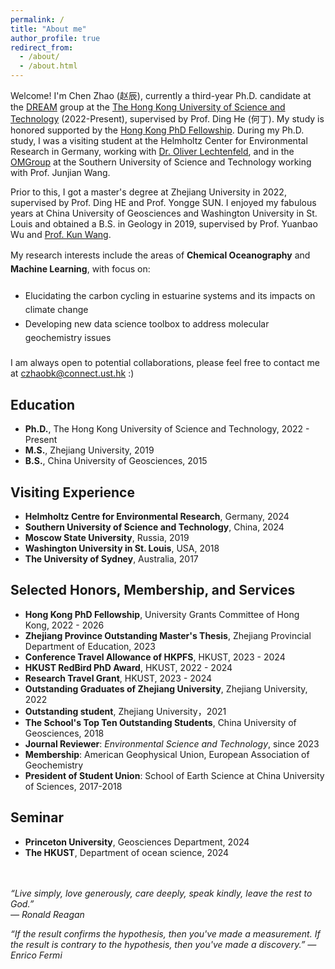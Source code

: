 ```yaml
---
permalink: /
title: "About me"
author_profile: true
redirect_from: 
  - /about/
  - /about.html
---
```


Welcome! I'm Chen Zhao (赵辰), currently a third-year Ph.D. candidate at the [DREAM]([https://hkustdinghe.github.io]) group at the [The Hong Kong University of Science and Technology]([hkust.edu.hk]) (2022-Present), supervised by Prof. Ding He (何丁). My study is honored supported by the [Hong Kong PhD Fellowship](https://cerg1.ugc.edu.hk/hkpfs/index.html). During my Ph.D. study, I was a visiting student at the Helmholtz Center for Environmental Research in Germany, working with [Dr. Oliver Lechtenfeld](https://www.ufz.de/index.php?en=43841), and in the [OMGroup](https://faculty.sustech.edu.cn/?tagid=wangjj&iscss=1&snapid=1&orderby=date&go=2) at the Southern University of Science and Technology working with Prof. Junjian Wang. 

Prior to this, I got a master's degree at Zhejiang University in 2022, supervised by Prof. Ding HE and Prof. Yongge SUN. I enjoyed my fabulous years at China University of Geosciences and Washington University in St. Louis and obtained a B.S. in Geology in 2019, supervised by Prof. Yuanbao Wu and [Prof. Kun Wang](https://eeps.wustl.edu/people/kun-wang).

<p style="margin-bottom: 20px; line-height: 1.6;">
  My research interests include the areas of <strong>Chemical Oceanography</strong> and <strong>Machine Learning</strong>, with focus on:
</p>
<ul style="line-height: 1.6; margin-bottom: 20px;">
  <li>Elucidating the carbon cycling in estuarine systems and its impacts on climate change</li>
  <li>Developing new data science toolbox to address molecular geochemistry issues</li>
</ul>

I am always open to potential collaborations, please feel free to contact me at czhaobk@connect.ust.hk :)

Education
------
- **Ph.D.**, The Hong Kong University of Science and Technology, 2022 - Present
- **M.S.**, Zhejiang University, 2019
- **B.S.**, China University of Geosciences, 2015

Visiting Experience
------
- **Helmholtz Centre for Environmental Research**, Germany, 2024
- **Southern University of Science and Technology**, China, 2024
- **Moscow State University**, Russia, 2019
- **Washington University in St. Louis**, USA, 2018
- **The University of Sydney**, Australia, 2017

Selected Honors, Membership, and Services
------
- **Hong Kong PhD Fellowship**, University Grants Committee of Hong Kong, 2022 - 2026  
- **Zhejiang Province Outstanding Master's Thesis**, Zhejiang Provincial Department of Education, 2023  
- **Conference Travel Allowance of HKPFS**, HKUST, 2023 - 2024  
- **HKUST RedBird PhD Award**, HKUST, 2022 - 2024  
- **Research Travel Grant**, HKUST, 2023 - 2024  
- **Outstanding Graduates of Zhejiang University**, Zhejiang University, 2022
- **Outstanding student**, Zhejiang University，2021
- **The School's Top Ten Outstanding Students**, China University of Geosciences, 2018  
- **Journal Reviewer**: *Environmental Science and Technology*, since 2023
- **Membership**: American Geophysical Union, European Association of Geochemistry
- **President of Student Union**: School of Earth Science at China University of Sciences, 2017-2018

Seminar
------
- **Princeton University**, Geosciences Department, 2024
- **The HKUST**, Department of ocean science, 2024 <br><br><br>



*“Live simply, love generously, care deeply, speak kindly, leave the rest to God.”  
― Ronald Reagan*

*“If the result confirms the hypothesis, then you've made a measurement. If the result is contrary to the hypothesis, then you've made a discovery.”
― Enrico Fermi*




